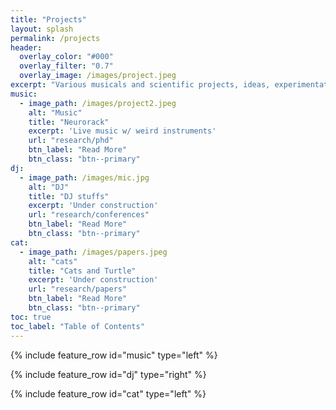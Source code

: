 ```yaml
---
title: "Projects"
layout: splash
permalink: /projects
header:
  overlay_color: "#000"
  overlay_filter: "0.7"
  overlay_image: /images/project.jpeg
excerpt: "Various musicals and scientific projects, ideas, experimentations"
music:
  - image_path: /images/project2.jpeg
    alt: "Music"
    title: "Neurorack"
    excerpt: 'Live music w/ weird instruments'
    url: "research/phd"
    btn_label: "Read More"
    btn_class: "btn--primary"
dj:
  - image_path: /images/mic.jpg
    alt: "DJ"
    title: "DJ stuffs"
    excerpt: 'Under construction'
    url: "research/conferences"
    btn_label: "Read More"
    btn_class: "btn--primary"
cat:
  - image_path: /images/papers.jpeg
    alt: "cats"
    title: "Cats and Turtle"
    excerpt: 'Under construction'
    url: "research/papers"
    btn_label: "Read More"
    btn_class: "btn--primary"
toc: true
toc_label: "Table of Contents"
---
```


{% include feature_row id="music" type="left" %}

{% include feature_row id="dj" type="right" %}

{% include feature_row id="cat" type="left" %}

